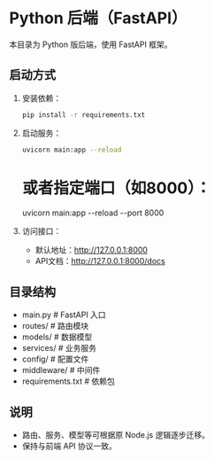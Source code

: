 # Python 后端（FastAPI）

本目录为 Python 版后端，使用 FastAPI 框架。

## 启动方式

1. 安装依赖：
   ```bash
   pip install -r requirements.txt
   ```
2. 启动服务：
   ```bash
   uvicorn main:app --reload
   ```
   # 或者指定端口（如8000）：
   uvicorn main:app --reload --port 8000

3. 访问接口：
   - 默认地址：http://127.0.0.1:8000
   - API文档：http://127.0.0.1:8000/docs

## 目录结构
- main.py              # FastAPI 入口
- routes/              # 路由模块
- models/              # 数据模型
- services/            # 业务服务
- config/              # 配置文件
- middleware/          # 中间件
- requirements.txt     # 依赖包

## 说明
- 路由、服务、模型等可根据原 Node.js 逻辑逐步迁移。
- 保持与前端 API 协议一致。

